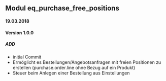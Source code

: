 ## Modul eq_purchase_free_positions

#### 19.03.2018
#### Version 1.0.0
##### ADD
- initial Commit
- Ermöglicht es Bestellungen/Angebotsanfragen mit freien Positionen zu erstellen (purchase.order.line ohne Bezug auf ein Produkt)
- Steuer beim Anlegen einer Bestellung aus Einstellungen
